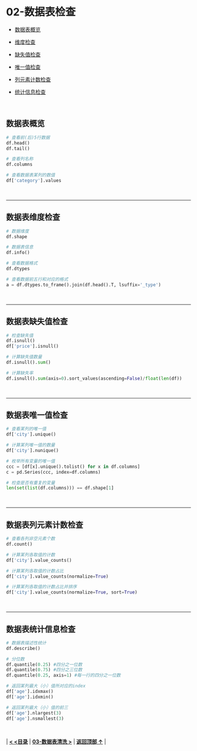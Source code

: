 # 02-数据表检查

- [数据表概览](#数据表概览)
- [维度检查](#数据表维度检查)

- [缺失值检查](#数据表缺失值检查)

- [唯一值检查](#数据表唯一值检查)

- [列元素计数检查](#数据表列元素计数检查)

- [统计信息检查](#数据表统计信息检查)

<br/>

## 数据表概览

```python
# 查看前(后)5行数据
df.head()
df.tail()

# 查看列名称
df.columns

# 查看数据表某列的数值
df['category'].values
```

<br/>

------

## 数据表维度检查

```python
# 数据维度
df.shape

# 数据表信息
df.info()

# 查看数据格式
df.dtypes

# 查看数据前五行和对应的格式
a = df.dtypes.to_frame().join(df.head().T, lsuffix='_type')
```

<br/>

------

## 数据表缺失值检查

```python
# 检查缺失值
df.isnull()
df['price'].isnull()

# 计算缺失值数量
df.isnull().sum()

# 计算缺失率
df.isnull().sum(axis=0).sort_values(ascending=False)/float(len(df))
```

<br/>

------

## 数据表唯一值检查

```python
# 查看某列的唯一值
df['city'].unique()

# 计算某列唯一值的数量
df['city'].nunique()

# 枚举所有变量的唯一值
ccc = [df[x].unique().tolist() for x in df.columns]
c = pd.Series(ccc, index=df.columns)

# 检查是否有重复的变量
len(set(list(df.columns))) == df.shape[1]
```

<br/>

------

## 数据表列元素计数检查

```python
# 查看各列非空元素个数
df.count()

# 计算某列各取值的计数
df['city'].value_counts()

# 计算某列各取值的计数占比
df['city'].value_counts(normalize=True)

# 计算某列各取值的计数占比并排序
df['city'].value_counts(normalize=True, sort=True)
```

<br/>

------

## 数据表统计信息检查

```python
# 数据表描述性统计 
df.describe()

# 分位数
df.quantile(0.25) #四分之一位数
df.quantile(0.75) #四分之三位数
df.quantile(0.25, axis=1) #每一行的四分之一位数

# 返回某列最大（小）值所对应的index
df['age'].idxmax()
df['age'].idxmin()

# 返回某列最大（小）值的前三
df['age'].nlargest(3)
df['age'].nsmallest(3)
```

<br/>

|  [**< <目录**](./README.md)  |  [**03-数据表清洗 >**](./03-数据表清洗.md)  |  [**返回顶部 ↑**](#02-数据表检查) |